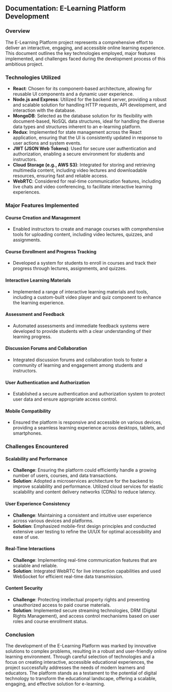 ## Documentation: E-Learning Platform Development

### Overview

The E-Learning Platform project represents a comprehensive effort to deliver an interactive, engaging, and accessible online learning experience. This document outlines the key technologies employed, major features implemented, and challenges faced during the development process of this ambitious project.

### Technologies Utilized

- **React**: Chosen for its component-based architecture, allowing for reusable UI components and a dynamic user experience.
- **Node.js and Express**: Utilized for the backend server, providing a robust and scalable solution for handling HTTP requests, API development, and interaction with the database.
- **MongoDB**: Selected as the database solution for its flexibility with document-based, NoSQL data structures, ideal for handling the diverse data types and structures inherent to an e-learning platform.
- **Redux**: Implemented for state management across the React application, ensuring that the UI is consistently updated in response to user actions and system events.
- **JWT (JSON Web Tokens)**: Used for secure user authentication and authorization, enabling a secure environment for students and instructors.
- **Cloud Storage (e.g., AWS S3)**: Integrated for storing and retrieving multimedia content, including video lectures and downloadable resources, ensuring fast and reliable access.
- **WebRTC**: Considered for real-time communication features, including live chats and video conferencing, to facilitate interactive learning experiences.

### Major Features Implemented

#### Course Creation and Management
- Enabled instructors to create and manage courses with comprehensive tools for uploading content, including video lectures, quizzes, and assignments.

#### Course Enrollment and Progress Tracking
- Developed a system for students to enroll in courses and track their progress through lectures, assignments, and quizzes.

#### Interactive Learning Materials
- Implemented a range of interactive learning materials and tools, including a custom-built video player and quiz component to enhance the learning experience.

#### Assessment and Feedback
- Automated assessments and immediate feedback systems were developed to provide students with a clear understanding of their learning progress.

#### Discussion Forums and Collaboration
- Integrated discussion forums and collaboration tools to foster a community of learning and engagement among students and instructors.

#### User Authentication and Authorization
- Established a secure authentication and authorization system to protect user data and ensure appropriate access control.

#### Mobile Compatibility
- Ensured the platform is responsive and accessible on various devices, providing a seamless learning experience across desktops, tablets, and smartphones.

### Challenges Encountered

#### Scalability and Performance
- **Challenge**: Ensuring the platform could efficiently handle a growing number of users, courses, and data transactions.
- **Solution**: Adopted a microservices architecture for the backend to improve scalability and performance. Utilized cloud services for elastic scalability and content delivery networks (CDNs) to reduce latency.

#### User Experience Consistency
- **Challenge**: Maintaining a consistent and intuitive user experience across various devices and platforms.
- **Solution**: Emphasized mobile-first design principles and conducted extensive user testing to refine the UI/UX for optimal accessibility and ease of use.

#### Real-Time Interactions
- **Challenge**: Implementing real-time communication features that are scalable and reliable.
- **Solution**: Integrated WebRTC for live interaction capabilities and used WebSocket for efficient real-time data transmission.

#### Content Security
- **Challenge**: Protecting intellectual property rights and preventing unauthorized access to paid course materials.
- **Solution**: Implemented secure streaming technologies, DRM (Digital Rights Management), and access control mechanisms based on user roles and course enrollment status.

### Conclusion

The development of the E-Learning Platform was marked by innovative solutions to complex problems, resulting in a robust and user-friendly online learning environment. Through careful selection of technologies and a focus on creating interactive, accessible educational experiences, the project successfully addresses the needs of modern learners and educators. The platform stands as a testament to the potential of digital technology to transform the educational landscape, offering a scalable, engaging, and effective solution for e-learning.
